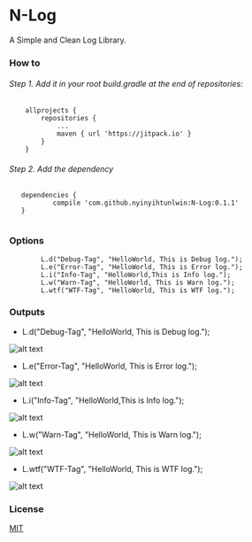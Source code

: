 # N-Log
A Simple and Clean Log Library.
### How to
###### Step 1. Add it in your root build.gradle at the end of repositories:

```
	allprojects {
		repositories {
			...
			maven { url 'https://jitpack.io' }
		}
	}
 ```
 ###### Step 2. Add the dependency
 ```
 	dependencies {
	        compile 'com.github.nyinyihtunlwin:N-Log:0.1.1'
	}


```

### Options
```
        L.d("Debug-Tag", "HelloWorld, This is Debug log.");
        L.e("Error-Tag", "HelloWorld, This is Error log.");
        L.i("Info-Tag", "HelloWorld,This is Info log.");
        L.w("Warn-Tag", "HelloWorld, This is Warn log.");
        L.wtf("WTF-Tag", "HelloWorld, This is WTF log.");
```
### Outputs


- L.d("Debug-Tag", "HelloWorld, This is Debug log.");

![alt text](https://github.com/nyinyihtunlwin/Library-LogDebug/blob/master/app/src/main/res/drawable/debug.PNG)

-  L.e("Error-Tag", "HelloWorld, This is Error log.");

![alt text](https://github.com/nyinyihtunlwin/Library-LogDebug/blob/master/app/src/main/res/drawable/error.PNG)

- L.i("Info-Tag", "HelloWorld,This is Info log.");

![alt text](https://github.com/nyinyihtunlwin/Library-LogDebug/blob/master/app/src/main/res/drawable/info.PNG)

- L.w("Warn-Tag", "HelloWorld, This is Warn log.");

![alt text](https://github.com/nyinyihtunlwin/Library-LogDebug/blob/master/app/src/main/res/drawable/warn.PNG)

- L.wtf("WTF-Tag", "HelloWorld, This is WTF log.");

![alt text](https://github.com/nyinyihtunlwin/Library-LogDebug/blob/master/app/src/main/res/drawable/wtf.PNG)

### License

[MIT](https://github.com/nyinyihtunlwin/Library-LogDebug/blob/master/LICENSE)
